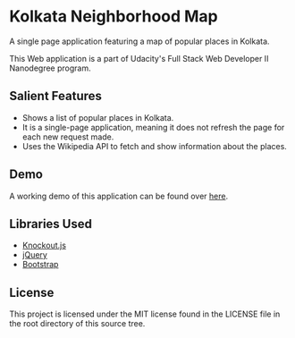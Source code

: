 # Kolkata Neighborhood Map
A single page application featuring a map of popular places in Kolkata. 

This Web application is a part of Udacity's Full Stack Web Developer II Nanodegree program.

## Salient Features

- Shows a list of popular places in Kolkata.
- It is a single-page application, meaning it does not refresh the page for each new request made.
- Uses the Wikipedia API to fetch and show information about the places.

## Demo

A working demo of this application can be found over [here](https://sdey96.github.io/Kolkata-Neighborhood-Map/).

## Libraries Used

- [Knockout.js](http://knockoutjs.com/)
- [jQuery](https://jquery.com/)
- [Bootstrap](https://getbootstrap.com/)

## License

This project is licensed under the MIT license found in the LICENSE file in the root directory of this source tree.
